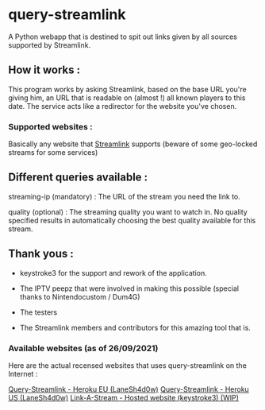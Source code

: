 # query-streamlink
A Python webapp that is destined to spit out links given by all sources supported by Streamlink.

## How it works :

This program works by asking Streamlink, based on the base URL you're giving him, an URL that is readable on (almost !) all known players to this date. The service acts like a redirector for the website you've chosen.

### Supported websites :

Basically any website that [Streamlink](https://streamlink.github.io/plugin_matrix.html) supports (beware of some geo-locked streams for some services)

## Different queries available :

streaming-ip (mandatory) : The URL of the stream you need the link to.

quality (optional) : The streaming quality you want to watch in. No quality specified results in automatically choosing the best quality available for this stream.

## Thank yous :

- keystroke3 for the support and rework of the application.

- The IPTV peepz that were involved in making this possible (special thanks to Nintendocustom / Dum4G)

- The testers

- The Streamlink members and contributors for this amazing tool that is.


### Available websites (as of 26/09/2021)

Here are the actual recensed websites that uses query-streamlink on the Internet :

[Query-Streamlink - Heroku EU (LaneSh4d0w)](https://query-streamlink.herokuapp.com/)
[Query-Streamlink - Heroku US (LaneSh4d0w)](https://query-streamlink-us.herokuapp.com/)
[Link-A-Stream - Hosted website (keystroke3) (WIP)](https://linkastream.co/)
